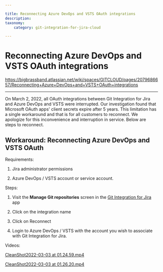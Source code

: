 ```yaml
---

title: Reconnecting Azure DevOps and VSTS OAuth integrations
description:
taxonomy:
    category: git-integration-for-jira-cloud

---
```


# Reconnecting Azure DevOps and VSTS OAuth integrations

<https://bigbrassband.atlassian.net/wiki/spaces/GITCLOUD/pages/2079686657/Reconnecting+Azure+DevOps+and+VSTS+OAuth+integrations>

* * *

On March 2, 2022, all OAuth integrations between Git Integration for Jira and Azure DevOps and VSTS were interrupted. Our investigation found that Microsoft OAuth apps' client secrets expire after 5 years. This limitation has a single workaround and that is for all customers to reconnect. We apologize for this inconvenience and interruption in service. Below are steps to reconnect.

## Workaround: Reconnecting Azure DevOps and VSTS OAuth

Requirements:

1.  Jira administrator permissions
    
2.  Azure DevOps / VSTS account or service account.
    

Steps:

1.  Visit the **Manage Git repositories** screen in the [Git Integration for Jira](https://marketplace.atlassian.com/apps/4984/git-integration-for-jira?hosting=cloud&tab=overview) app
    
2.  Click on the integration name
    
3.  Click on Reconnect
    
4.  Login to Azure DevOps / VSTS with the account you wish to associate with Git Integration for Jira.
    

Videos:

[CleanShot2022-03-03 at 01.24.59.mp4](/wiki/download/attachments/2079686657/CleanShot2022-03-03%20at%2001.24.59.mp4?version=1&modificationDate=1646288892990&cacheVersion=1&api=v2&width=210)

[CleanShot2022-03-03 at 01.26.20.mp4](/wiki/download/attachments/2079686657/CleanShot2022-03-03%20at%2001.26.20.mp4?version=1&modificationDate=1646288879632&cacheVersion=1&api=v2&width=210)